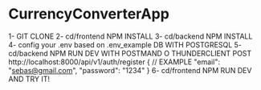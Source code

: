 # CurrencyConverterApp

1- GIT CLONE
2- cd/frontend NPM INSTALL
3- cd/backend NPM INSTALL
4- config your .env based on .env_example DB WITH POSTGRESQL
5- cd/backend NPM RUN DEV
    WITH POSTMAND O THUNDERCLIENT
     POST http://localhost:8000/api/v1/auth/register
      {
        // EXAMPLE
        "email": "sebas@gmail.com",
        "password": "1234"
      }
6- cd/frontend NPM RUN DEV AND TRY IT!
